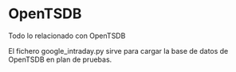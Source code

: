 # OpenTSDB
Todo lo relacionado con OpenTSDB

El fichero google_intraday.py sirve para cargar la base de datos de OpenTSDB en plan de pruebas.
